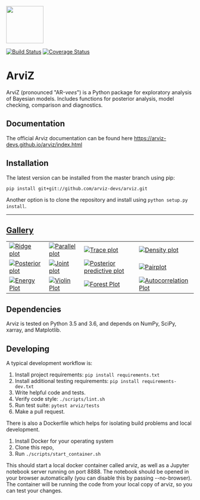 <img src="https://arviz-devs.github.io/arviz/_static/logo.png" height=100></img>

[![Build Status](https://travis-ci.org/arviz-devs/arviz.svg?branch=master)](https://travis-ci.org/arviz-devs/arviz) [![Coverage Status](https://coveralls.io/repos/github/arviz-devs/arviz/badge.svg?branch=master)](https://coveralls.io/github/arviz-devs/arviz?branch=master)

# ArviZ


ArviZ (pronounced "AR-_vees_") is a Python package for exploratory analysis of Bayesian models.
Includes functions for posterior analysis, model checking, comparison and diagnostics.

## Documentation

The official Arviz documentation can be found here
https://arviz-devs.github.io/arviz/index.html

## Installation

The latest version can be installed from the master branch using pip:

```
pip install git+git://github.com/arviz-devs/arviz.git
```

Another option is to clone the repository and install using `python setup.py install`.

-------------------------------------------------------------------------------
## [Gallery](https://arviz-devs.github.io/arviz/examples/index.html)

<p>
<table>
<tr>

  <td>
  <a href="https://arviz-devs.github.io/arviz/examples/ridgeplot.html">
  <img alt="Ridge plot"
  src="https://arviz-devs.github.io/arviz/_static/ridgeplot_thumb.png" />
  </a>
  </td>

  <td>
  <a href="https://arviz-devs.github.io/arviz/examples/parallelplot.html">
  <img alt="Parallel plot"
  src="https://arviz-devs.github.io/arviz/_static/parallelplot_thumb.png" />
  </a>
  </td>

  <td>
  <a href="https://arviz-devs.github.io/arviz/examples/traceplot.html">
  <img alt="Trace plot"
  src="https://arviz-devs.github.io/arviz/_static/traceplot_thumb.png" />
  </a>
  </td>

  <td>
  <a href="https://arviz-devs.github.io/arviz/examples/densityplot.html">
  <img alt="Density plot"
  src="https://arviz-devs.github.io/arviz/_static/densityplot_thumb.png" />
  </a>
  </td>

  </tr>
  <tr>

  <td>
  <a href="https://arviz-devs.github.io/arviz/examples/posteriorplot.html">
  <img alt="Posterior plot"
  src="https://arviz-devs.github.io/arviz/_static/posteriorplot_thumb.png" />
  </a>
  </td>

  <td>
  <a href="https://arviz-devs.github.io/arviz/examples/jointplot.html">
  <img alt="Joint plot"
  src="https://arviz-devs.github.io/arviz/_static/jointplot_thumb.png" />
  </a>
  </td>

  <td>
  <a href="https://arviz-devs.github.io/arviz/examples/ppcplot.html">
  <img alt="Posterior predictive plot"
  src="https://arviz-devs.github.io/arviz/_static/ppcplot_thumb.png" />
  </a>
  </td>

  <td>
  <a href="https://arviz-devs.github.io/arviz/examples/pairplot.html">
  <img alt="Pairplot"
  src="https://arviz-devs.github.io/arviz/_static/pairplot_thumb.png" />
  </a>
  </td>

  </tr>
  <tr>

  <td>
  <a href="https://arviz-devs.github.io/arviz/examples/energyplot.html">
  <img alt="Energy Plot"
  src="https://arviz-devs.github.io/arviz/_static/energyplot_thumb.png" />
  </a>
  </td>

  <td>
  <a href="https://arviz-devs.github.io/arviz/examples/violinplot.html">
  <img alt="Violin Plot"
  src="https://arviz-devs.github.io/arviz/_static/violinplot_thumb.png" />
  </a>
  </td>

  <td>
  <a href="https://arviz-devs.github.io/arviz/examples/forestplot.html">
  <img alt="Forest Plot"
  src="https://arviz-devs.github.io/arviz/_static/forestplot_thumb.png" />
  </a>
  </td>

  <td>
  <a href="https://arviz-devs.github.io/arviz/examples/autocorrplot.html">
  <img alt="Autocorrelation Plot"
  src="https://arviz-devs.github.io/arviz/_static/autocorrplot_thumb.png" />
  </a>
  </td>

</tr>
</table>

## Dependencies

Arviz is tested on Python 3.5 and 3.6, and depends on NumPy, SciPy, xarray, and Matplotlib.

## Developing

A typical development workflow is:

1. Install project requirements: `pip install requirements.txt`
2. Install additional testing requirements: `pip install requirements-dev.txt`
3. Write helpful code and tests.
4. Verify code style: `./scripts/lint.sh`
5. Run test suite: `pytest arviz/tests`
6. Make a pull request.

There is also a Dockerfile which helps for isolating build problems and local development.

1. Install Docker for your operating system
2. Clone this repo,
3. Run `./scripts/start_container.sh`

 This should start a local docker container called arviz, as well as a Jupyter notebook server running on port 8888. The notebook should be opened in your browser automatically (you can disable this by passing --no-browser). The container will be running the code from your local copy of arviz, so you can test your changes.
